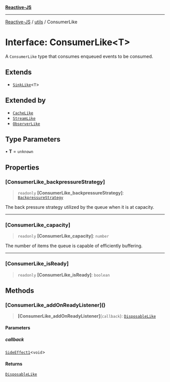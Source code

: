 [**Reactive-JS**](../../README.md)

***

[Reactive-JS](../../README.md) / [utils](../README.md) / ConsumerLike

# Interface: ConsumerLike\<T\>

A `ConsumerLike` type that consumes enqueued events to
be consumed.

## Extends

- [`SinkLike`](SinkLike.md)\<`T`\>

## Extended by

- [`CacheLike`](../../computations/Cache/interfaces/CacheLike.md)
- [`StreamLike`](../../computations/interfaces/StreamLike.md)
- [`ObserverLike`](ObserverLike.md)

## Type Parameters

• **T** = `unknown`

## Properties

### \[ConsumerLike\_backpressureStrategy\]

> `readonly` **\[ConsumerLike\_backpressureStrategy\]**: [`BackpressureStrategy`](../type-aliases/BackpressureStrategy.md)

The back pressure strategy utilized by the queue when it is at capacity.

***

### \[ConsumerLike\_capacity\]

> `readonly` **\[ConsumerLike\_capacity\]**: `number`

The number of items the queue is capable of efficiently buffering.

***

### \[ConsumerLike\_isReady\]

> `readonly` **\[ConsumerLike\_isReady\]**: `boolean`

## Methods

### \[ConsumerLike\_addOnReadyListener\]()

> **\[ConsumerLike\_addOnReadyListener\]**(`callback`): [`DisposableLike`](DisposableLike.md)

#### Parameters

##### callback

[`SideEffect1`](../../functions/type-aliases/SideEffect1.md)\<`void`\>

#### Returns

[`DisposableLike`](DisposableLike.md)
